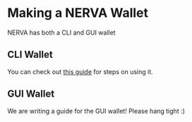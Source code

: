 # Making a NERVA Wallet

NERVA has both a CLI and GUI wallet


## CLI Wallet

You can check out [this guide](../Using-the-CLI-Wallet) for steps on using it.

## GUI Wallet

We are writing a guide for the GUI wallet! Please hang tight :)
